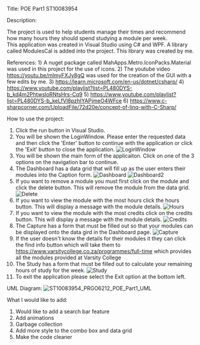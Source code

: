 Title: POE Part1 ST10083954


Description: 

The project is used to help students manage their times and recommend how many hours they should spend studying a module per week.	
This application was created in Visual Studio using C# and WPF.
A library called ModulesCal is added into the project. This library was created by me.

References: 
1} A nuget package called MahApps.Metro.IconPacks.Material was used in this project for the use of icons.
2) The youtube video https://youtu.be/mlmyFXJy8gQ was used for the creation of the GUI with a few edits by me.
3) https://learn.microsoft.com/en-us/dotnet/csharp/
4) https://www.youtube.com/playlist?list=PL480DYS-b_kd4m2PhtwsloRNtsHrs-Cq9
5) https://www.youtube.com/playlist?list=PL480DYS-b_keLfVl8pzhIYAPjmeO4WFce
6) https://www.c-sharpcorner.com/UploadFile/72d20e/concept-of-linq-with-C-Sharp/

How to use the project:

1) Click the run button in Visual Studio.
2) You will be shown the LoginWindow. Please enter the requested data and then click the 'Enter' button to continue with the application or click the 'Exit' button to close the application.
![LoginWindow](https://user-images.githubusercontent.com/63053721/188342945-27814dcf-0888-4541-ab7a-c540e084170d.JPG)
3) You will be shown the main form of the applicaiton. Click on one of the 3 options on the navigation bar to continue.
4) The Dashboard has a data grid that will fill up as the user enters their modules into the Caption form. 
![Dashboard](https://user-images.githubusercontent.com/63053721/190862333-c6abd841-7acc-4c93-92b3-e038f6b4cbff.JPG)
![Dashboard2](https://user-images.githubusercontent.com/63053721/190862294-3923a2c0-b518-4461-bf22-ae3cf80d501e.JPG)
5) If you want to remove a module you must first click on the module and click the delete button. This will remove the module from the data grid.
![Delete](https://user-images.githubusercontent.com/63053721/190862442-270d3eb4-d8a4-4b62-bd1f-d0da4570adf1.JPG)
6) If you want to view the module with the most hours  click the hours button. This will display a message with the module details.
![Hours](https://user-images.githubusercontent.com/63053721/190881359-38b7de60-f88f-4397-9dc1-6604938c2cda.JPG)
7) If you want to view the module with the most credits click on the credits button. This will display a message with the module details.
![Credits](https://user-images.githubusercontent.com/63053721/190881373-2e305d5c-6e95-4b29-b9b5-ebe41b304813.JPG)
8) The Capture has a form that must be filled out so that your modules can be displayed onto the data gird in the Dashboard page.
![Capture](https://user-images.githubusercontent.com/63053721/190862543-388e40b7-59ea-436e-8d7b-df55a68e938f.JPG)
9) If the user doesn't know the details for their modules it they can click the find info button which will take them to https://www.varsitycollege.co.za/programmes/full-time which provides all the modules provided at Varsity College
10) The Study has a form that must be filled out to calculate your remaining hours of study for the week.
![Study](https://user-images.githubusercontent.com/63053721/188343199-0afabf67-215e-4fdf-b189-bcdee2be9878.JPG)
11) To exit the application please select the Exit option at the bottom left.

UML Diagram: 
![ST10083954_PRGO6212_POE_Part1_UML](https://user-images.githubusercontent.com/63053721/190881510-a018d55d-1770-41b3-b7be-212af8abd3ae.png)


What I would like to add:

1) Would like to add a search bar feature
2) Add animations
3) Garbage collection
4) Add more style to the combo box and data grid
5) Make the code cleaner
